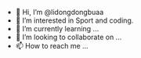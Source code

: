 - 👋 Hi, I’m @lidongdongbuaa
- 👀 I’m interested in Sport and coding.
- 🌱 I’m currently learning ...
- 💞️ I’m looking to collaborate on ...
- 📫 How to reach me ...

<!---
lidongdongbuaa/lidongdongbuaa is a ✨ special ✨ repository because its `README.md` (this file) appears on your GitHub profile.
You can click the Preview link to take a look at your changes.
--->
